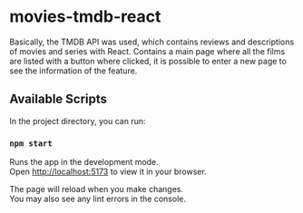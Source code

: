 # movies-tmdb-react
Basically, the TMDB API was used, which contains reviews and descriptions of movies and series with React. Contains a main page where all the films are listed with a button where clicked, it is possible to enter a new page to see the information of the feature.

## Available Scripts

In the project directory, you can run:

### `npm start`

Runs the app in the development mode.\
Open [http://localhost:5173](http://localhost:5173) to view it in your browser.

The page will reload when you make changes.\
You may also see any lint errors in the console.
